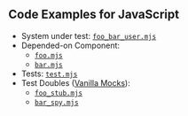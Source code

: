 Code Examples for JavaScript
----------------------------

* System under test: [`foo_bar_user.mjs`](./example/foo_bar_user.mjs)
* Depended-on Component:
    * [`foo.mjs`](./example/foo.mjs)
    * [`bar.mjs`](./example/bar.mjs)
* Tests: [`test.mjs`](./example/test.mjs)
* Test Doubles ([Vanilla Mocks](https://github.com/vanilla-manifesto/vanilla-mock-manifesto)):
    * [`foo_stub.mjs`](./example/foo_stub.mjs)
    * [`bar_spy.mjs`](./example/bar_spy.mjs)
